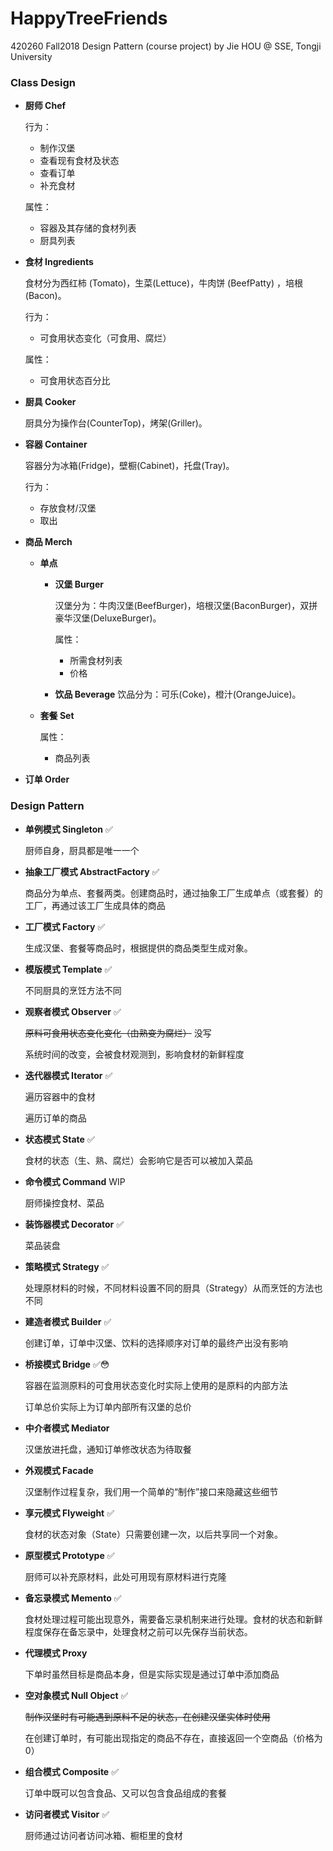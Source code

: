 # HappyTreeFriends
 420260 Fall2018 Design Pattern (course project) by Jie HOU @ SSE, Tongji University



### Class Design

- **厨师 Chef**

  行为：

  - 制作汉堡
  - 查看现有食材及状态
  - 查看订单
  - 补充食材

  属性：

  - 容器及其存储的食材列表
  - 厨具列表

- **食材 Ingredients**

  食材分为西红柿 (Tomato)，生菜(Lettuce)，牛肉饼 (BeefPatty) ，培根(Bacon)。

  行为：

  - 可食用状态变化（可食用、腐烂）

  属性：

  - 可食用状态百分比

- **厨具 Cooker**

  厨具分为操作台(CounterTop)，烤架(Griller)。

- **容器 Container**

  容器分为冰箱(Fridge)，壁橱(Cabinet)，托盘(Tray)。

  行为：

  - 存放食材/汉堡
  - 取出

- **商品 Merch**

  - **单点**

    - **汉堡 Burger**

      汉堡分为：牛肉汉堡(BeefBurger)，培根汉堡(BaconBurger)，双拼豪华汉堡(DeluxeBurger)。

      属性：

      - 所需食材列表
      - 价格

    - **饮品 Beverage**
      饮品分为：可乐(Coke)，橙汁(OrangeJuice)。

  - **套餐 Set**

    属性：

    - 商品列表

* **订单 Order**

### Design Pattern

- **单例模式 Singleton** ✅

  厨师自身，厨具都是唯一一个

- **抽象工厂模式 AbstractFactory** ✅

  商品分为单点、套餐两类。创建商品时，通过抽象工厂生成单点（或套餐）的工厂，再通过该工厂生成具体的商品

- **工厂模式 Factory** ✅

  生成汉堡、套餐等商品时，根据提供的商品类型生成对象。

- **模版模式 Template** :white_check_mark: 

  不同厨具的烹饪方法不同

- **观察者模式 Observer** :white_check_mark:

  ~~原料可食用状态变化变化（由熟变为腐烂）~~ 没写

  系统时间的改变，会被食材观测到，影响食材的新鲜程度

- **迭代器模式 Iterator** ✅

  遍历容器中的食材

  遍历订单的商品

- **状态模式 State** :white_check_mark:

  食材的状态（生、熟、腐烂）会影响它是否可以被加入菜品

- **命令模式 Command** WIP

  厨师操控食材、菜品

- **装饰器模式 Decorator** ✅

  菜品装盘

- **策略模式 Strategy** :white_check_mark:

  处理原材料的时候，不同材料设置不同的厨具（Strategy）从而烹饪的方法也不同

- **建造者模式 Builder** ✅

  创建订单，订单中汉堡、饮料的选择顺序对订单的最终产出没有影响

- **桥接模式 Bridge** :white_check_mark:😳

  容器在监测原料的可食用状态变化时实际上使用的是原料的内部方法

  订单总价实际上为订单内部所有汉堡的总价

- **中介者模式 Mediator**

  汉堡放进托盘，通知订单修改状态为待取餐

- **外观模式 Facade**

  汉堡制作过程复杂，我们用一个简单的“制作”接口来隐藏这些细节

- **享元模式 Flyweight** :white_check_mark:

  食材的状态对象（State）只需要创建一次，以后共享同一个对象。

- **原型模式 Prototype** :white_check_mark:

  厨师可以补充原材料，此处可用现有原材料进行克隆

- **备忘录模式 Memento** :white_check_mark:

  食材处理过程可能出现意外，需要备忘录机制来进行处理。食材的状态和新鲜程度保存在备忘录中，处理食材之前可以先保存当前状态。

- **代理模式 Proxy**

  下单时虽然目标是商品本身，但是实际实现是通过订单中添加商品

- **空对象模式 Null Object** :white_check_mark:

  ~~制作汉堡时有可能遇到原料不足的状态，在创建汉堡实体时使用~~

  在创建订单时，有可能出现指定的商品不存在，直接返回一个空商品（价格为0）

- **组合模式 Composite** ✅

  订单中既可以包含食品、又可以包含食品组成的套餐

- **访问者模式 Visitor** :white_check_mark:

  厨师通过访问者访问冰箱、橱柜里的食材
